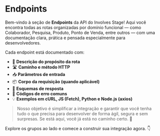 # Endpoints

Bem-vindo à seção de **Endpoints** da API do Involves Stage! Aqui você encontra todas as rotas organizadas por domínio funcional — como Colaborador, Pesquisa, Produto, Ponto de Venda, entre outros — com uma documentação clara, prática e pensada especialmente para desenvolvedores.

Cada endpoint está documentado com:

* 🔹 **Descrição do propósito da rota**
* 🛣️ **Caminho e método HTTP**
* 📥 **Parâmetros de entrada**
* 📦 **Corpo da requisição (quando aplicável)**
* 🧾 **Esquemas de resposta**
* 🧨 **Códigos de erro comuns**
* 💡 **Exemplos em cURL, JS (Fetch), Python e Node.js (axios)**

> Nosso objetivo é simplificar a integração e garantir que você tenha tudo o que precisa para desenvolver de forma ágil, segura e sem surpresas. Se está aqui, você já está no caminho certo. 🚧

Explore os grupos ao lado e comece a construir sua integração agora. 👇
